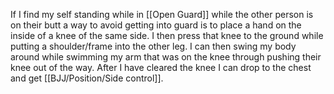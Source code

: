 
If I find my self standing while in [[Open Guard]] while the other person is on their butt a way to avoid getting into guard is to place a hand on the inside of a knee of the same side. I then press that knee to the ground while putting a shoulder/frame into the other leg. I can then swing my body around while swimming my arm that was on the knee through pushing their knee out of the way. After I have cleared the knee I can drop to the chest and get [[BJJ/Position/Side control]]. 